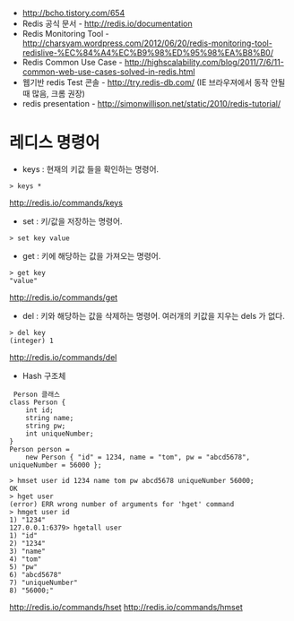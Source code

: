- http://bcho.tistory.com/654
- Redis 공식 문서 -  http://redis.io/documentation
- Redis Monitoring Tool - http://charsyam.wordpress.com/2012/06/20/redis-monitoring-tool-redislive-%EC%84%A4%EC%B9%98%ED%95%98%EA%B8%B0/
- Redis Common Use Case -  http://highscalability.com/blog/2011/7/6/11-common-web-use-cases-solved-in-redis.html
- 웹기반 redis Test 콘솔 - http://try.redis-db.com/ (IE 브라우져에서 동작 안될때 많음, 크롬 권장)
- redis presentation - http://simonwillison.net/static/2010/redis-tutorial/



# 레디스 명령어

- keys : 현재의 키값 들을 확인하는 명령어.
```
> keys *
```
http://redis.io/commands/keys

- set : 키/값을 저장하는 명령어.
```
> set key value
```

- get : 키에 해당하는 값을 가져오는 명령어.
```
> get key
"value"
```
http://redis.io/commands/get

- del : 키와 해당하는 값을 삭제하는 명령어. 여러개의 키값을 지우는 dels 가 없다.
```
> del key
(integer) 1
```
http://redis.io/commands/del


- Hash 구조체
```
 Person 클래스
class Person {
    int id;
    string name;
    string pw;
    int uniqueNumber;
}
Person person = 
    new Person { "id" = 1234, name = "tom", pw = "abcd5678", uniqueNumber = 56000 };

> hmset user id 1234 name tom pw abcd5678 uniqueNumber 56000;
OK
> hget user
(error) ERR wrong number of arguments for 'hget' command
> hmget user id
1) "1234"
127.0.0.1:6379> hgetall user
1) "id"
2) "1234"
3) "name"
4) "tom"
5) "pw"
6) "abcd5678"
7) "uniqueNumber"
8) "56000;"
```

http://redis.io/commands/hset
http://redis.io/commands/hmset

